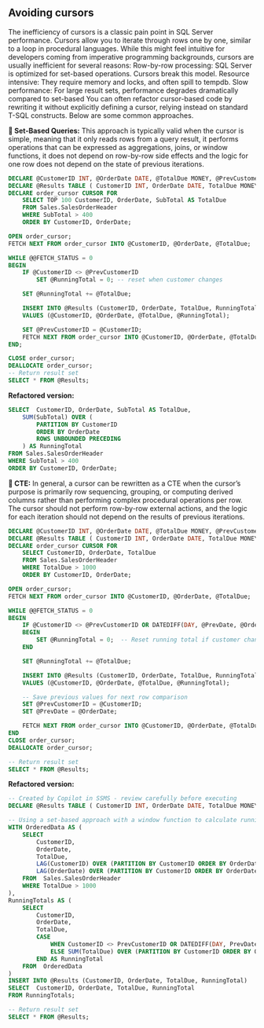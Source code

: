 ## Avoiding cursors

The inefficiency of cursors is a classic pain point in SQL Server performance. Cursors allow you to iterate through rows one by one, similar to a loop in procedural languages. While this might feel intuitive for developers coming from imperative programming backgrounds, cursors are usually inefficient for several reasons:
Row-by-row processing: SQL Server is optimized for set-based operations. Cursors break this model.
Resource intensive: They require memory and locks, and often spill to tempdb.
Slow performance: For large result sets, performance degrades dramatically compared to set-based
You can often refactor cursor-based code by rewriting it without explicitly defining a cursor, relying instead on standard T-SQL constructs. Below are some common approaches.

**📝 Set-Based Queries:** This approach is typically valid when the cursor is simple, meaning that it only reads rows from a query result, it performs operations that can be expressed as aggregations, joins, or window functions, it does not depend on row-by-row side effects and the logic for one row does not depend on the state of previous iterations.

```sql
DECLARE @CustomerID INT, @OrderDate DATE, @TotalDue MONEY, @PrevCustomerID INT = NULL, @RunningTotal MONEY = 0;
DECLARE @Results TABLE ( CustomerID INT, OrderDate DATE, TotalDue MONEY, RunningTotal MONEY);
DECLARE order_cursor CURSOR FOR
    SELECT TOP 100 CustomerID, OrderDate, SubTotal AS TotalDue
    FROM Sales.SalesOrderHeader
    WHERE SubTotal > 400
    ORDER BY CustomerID, OrderDate;

OPEN order_cursor;
FETCH NEXT FROM order_cursor INTO @CustomerID, @OrderDate, @TotalDue;

WHILE @@FETCH_STATUS = 0
BEGIN
    IF @CustomerID <> @PrevCustomerID
        SET @RunningTotal = 0; -- reset when customer changes

    SET @RunningTotal += @TotalDue;

    INSERT INTO @Results (CustomerID, OrderDate, TotalDue, RunningTotal)
    VALUES (@CustomerID, @OrderDate, @TotalDue, @RunningTotal);

    SET @PrevCustomerID = @CustomerID;
    FETCH NEXT FROM order_cursor INTO @CustomerID, @OrderDate, @TotalDue;
END;

CLOSE order_cursor;
DEALLOCATE order_cursor;
-- Return result set
SELECT * FROM @Results;
```
**Refactored version:**
```sql
SELECT  CustomerID, OrderDate, SubTotal AS TotalDue,
    SUM(SubTotal) OVER (
        PARTITION BY CustomerID
        ORDER BY OrderDate
        ROWS UNBOUNDED PRECEDING
    ) AS RunningTotal
FROM Sales.SalesOrderHeader
WHERE SubTotal > 400
ORDER BY CustomerID, OrderDate;
```

**📝 CTE:** In general, a cursor can be rewritten as a CTE when the cursor’s purpose is primarily row sequencing, grouping, or computing derived columns rather than performing complex procedural operations per row.  The cursor should not perform row-by-row external actions, and the logic for each iteration should not depend on the results of previous iterations.

```sql
DECLARE @CustomerID INT, @OrderDate DATE, @TotalDue MONEY, @PrevCustomerID INT = NULL, @PrevDate DATE = NULL, @RunningTotal MONEY = 0;
DECLARE @Results TABLE ( CustomerID INT, OrderDate DATE, TotalDue MONEY, RunningTotal MONEY );
DECLARE order_cursor CURSOR FOR
    SELECT CustomerID, OrderDate, TotalDue
    FROM Sales.SalesOrderHeader
    WHERE TotalDue > 1000
    ORDER BY CustomerID, OrderDate;

OPEN order_cursor;
FETCH NEXT FROM order_cursor INTO @CustomerID, @OrderDate, @TotalDue;

WHILE @@FETCH_STATUS = 0
BEGIN
    IF @CustomerID <> @PrevCustomerID OR DATEDIFF(DAY, @PrevDate, @OrderDate) > 30
    BEGIN
        SET @RunningTotal = 0;  -- Reset running total if customer changes or gap > 30 days
    END

    SET @RunningTotal += @TotalDue;

    INSERT INTO @Results (CustomerID, OrderDate, TotalDue, RunningTotal)
    VALUES (@CustomerID, @OrderDate, @TotalDue, @RunningTotal);

    -- Save previous values for next row comparison
    SET @PrevCustomerID = @CustomerID;
    SET @PrevDate = @OrderDate;

    FETCH NEXT FROM order_cursor INTO @CustomerID, @OrderDate, @TotalDue;
END
CLOSE order_cursor;
DEALLOCATE order_cursor;

-- Return result set
SELECT * FROM @Results;
```

**Refactored version:**
```sql
-- Created by Copilot in SSMS - review carefully before executing
DECLARE @Results TABLE ( CustomerID INT, OrderDate DATE, TotalDue MONEY, RunningTotal MONEY);

-- Using a set-based approach with a window function to calculate running totals
WITH OrderedData AS (
    SELECT 
        CustomerID,
        OrderDate,
        TotalDue,
        LAG(CustomerID) OVER (PARTITION BY CustomerID ORDER BY OrderDate) AS PrevCustomerID,
        LAG(OrderDate) OVER (PARTITION BY CustomerID ORDER BY OrderDate) AS PrevDate
    FROM  Sales.SalesOrderHeader
    WHERE TotalDue > 1000
),
RunningTotals AS (
    SELECT 
        CustomerID,
        OrderDate,
        TotalDue,
        CASE 
            WHEN CustomerID <> PrevCustomerID OR DATEDIFF(DAY, PrevDate, OrderDate) > 30 THEN TotalDue
            ELSE SUM(TotalDue) OVER (PARTITION BY CustomerID ORDER BY OrderDate ROWS BETWEEN UNBOUNDED PRECEDING AND CURRENT ROW)
        END AS RunningTotal
    FROM  OrderedData
)
INSERT INTO @Results (CustomerID, OrderDate, TotalDue, RunningTotal)
SELECT  CustomerID, OrderDate, TotalDue, RunningTotal
FROM RunningTotals;

-- Return result set
SELECT * FROM @Results;
```



